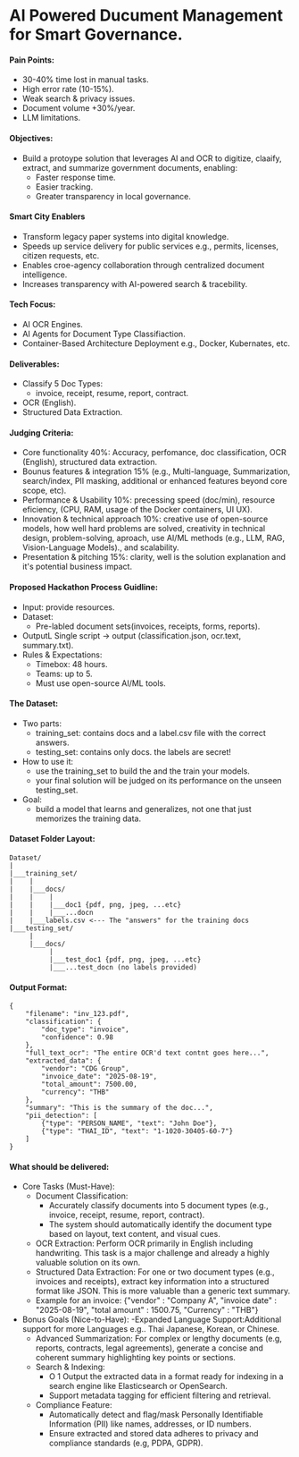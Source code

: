 # AI Powered Ducument Management for Smart Governance.

#### Pain Points:

- 30-40% time lost in manual tasks.
- High error rate (10-15%).
- Weak search & privacy issues.
- Document volume +30%/year.
- LLM limitations.

#### Objectives:

- Build a protoype solution that leverages AI and OCR to digitize, claaify, extract, and summarize government documents, enabling:
  - Faster response time.
  - Easier tracking.
  - Greater transparency in local governance.

#### Smart City Enablers

- Transform legacy paper systems into digital knowledge.
- Speeds up service delivery for public services e.g., permits, licenses, citizen requests, etc.
- Enables croe-agency collaboration through centralized document intelligence.
- Increases transparency with AI-powered search & tracebility.

#### Tech Focus:

- AI OCR Engines.
- AI Agents for Document Type Classifiaction.
- Container-Based Architecture Deployment e.g., Docker, Kubernates, etc.

#### Deliverables:

- Classify 5 Doc Types:
  - invoice, receipt, resume, report, contract.
- OCR (English).
- Structured Data Extraction.

#### Judging Criteria:

- Core functionality 40%: Accuracy, perfomance, doc classification, OCR (English), structured data extraction.
- Bounus features & integration 15% (e.g., Multi-language, Summarization, search/index, PII masking, additional or enhanced features beyond core scope, etc).
- Performance & Usability 10%: precessing speed (doc/min), resource eficiency, (CPU, RAM, usage of the Docker containers, UI UX).
- Innovation & technical approach 10%: creative use of open-source models, how well hard problems are solved, creativity in technical design, problem-solving, aproach, use AI/ML methods (e.g., LLM, RAG, Vision-Language Models)., and scalability.
- Presentation & pitching 15%: clarity, well is the solution explanation and it's potential business impact.

#### Proposed Hackathon Process Guidline:

- Input: provide resources.
- Dataset:
  - Pre-labled document sets(invoices, receipts, forms, reports).
- OutputL Single script -> output (classification.json, ocr.text, summary.txt).
- Rules & Expectations:
  - Timebox: 48 hours.
  - Teams: up to 5.
  - Must use open-source AI/ML tools.

#### The Dataset:

- Two parts:
  - training_set: contains docs and a label.csv file with the correct answers.
  - testing_set: contains only docs. the labels are secret!
- How to use it:
  - use the training_set to build the and the train your models.
  - your final solution will be judged on its performance on the unseen testing_set.
- Goal:
  - build a model that learns and generalizes, not one that just memorizes the training data.

#### Dataset Folder Layout:

```
Dataset/
|
|___training_set/
|    |
|    |___docs/
|    |    |
|    |    |___doc1 {pdf, png, jpeg, ...etc}
|    |    |___...docn
|    |___labels.csv <--- The "answers" for the training docs
|___testing_set/
     |
     |___docs/
          |
          |___test_doc1 {pdf, png, jpeg, ...etc}
          |___...test_docn (no labels provided)
```

#### Output Format:

```
{
    "filename": "inv_123.pdf",
    "classification": {
        "doc_type": "invoice",
        "confidence": 0.98
    },
    "full_text_ocr": "The entire OCR'd text contnt goes here...",
    "extracted_data": {
        "vendor": "CDG Group",
        "invoice_date": "2025-08-19",
        "total_amount": 7500.00,
        "currency": "THB"
    },
    "summary": "This is the summary of the doc...",
    "pii_detection": [
        {"type": "PERSON_NAME", "text": "John Doe"},
        {"type": "THAI_ID", "text": "1-1020-30405-60-7"}
    ]
}
```

#### What should be delivered:

- Core Tasks (Must-Have):
  - Document Classification:
    - Accurately classify documents into 5 document types (e.g., invoice, receipt, resume, report, contract).
    - The system should automatically identify the document type based on layout, text content, and visual cues.
  - OCR Extraction: Perform OCR primarily in English including handwriting. This task is a major challenge and already a highly valuable solution on its own.
  - Structured Data Extraction: For one or two document types (e.g., invoices and receipts), extract key information into a structured format like JSON. This is more valuable than a generic text summary.
  - Example for an invoice:
    {"vendor" : "Company A",
    "invoice date" : "2025-08-19",
    "total amount" : 1500.75,
    "Currency" : "THB"}
- Bonus Goals (Nice-to-Have):
  -Expanded Language Support:Additional support for more Languages e.g.. Thai Japanese, Korean, or Chinese.
  - Advanced Summarization: For complex or lengthy documents (e.g, reports, contracts, legal agreements), generate a concise and coherent summary highlighting key points or sections.
  - Search & Indexing:
    - O 1 Output the extracted data in a format ready for indexing in a search engine like Elasticsearch or OpenSearch.
    - Support metadata tagging for efficient filtering and retrieval.
  - Compliance Feature:
    - Automatically detect and flag/mask Personally Identifiable Information (PII) like names, addresses, or ID numbers.
    - Ensure extracted and stored data adheres to privacy and compliance standards (e.g, PDPA, GDPR).
